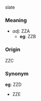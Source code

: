 slate
### Meaning
+ _adj_: ZZA
    + __eg__: ZZB

### Origin

ZZC

### Synonym

__eg__: ZZD

+ ZZE


